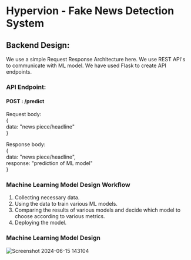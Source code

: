 # Hypervion - Fake News Detection System

## Backend Design:
We use a simple Request Response Architecture here. We  use REST API's to communicate with ML model. We have used Flask to create API endpoints. 

### API Endpoint:

#### POST : /predict
Request body: \
{\
   data: "news piece/headline"\
}

Response body:\
{\
    data: "news piece/headline",\
    response: "prediction of ML model"\
}

### Machine Learning Model Design Workflow
1. Collecting necessary data.
2. Using the data to train various ML models.
3. Comparing the results of various models and decide which model to choose according to various metrics.
4. Deploying the model.

### Machine Learning Model Design

![Screenshot 2024-06-15 143104](https://github.com/asquare004/Fake-News-Detection-System/assets/126737709/c7056600-b2a7-403d-9b33-358ba386cccf)
